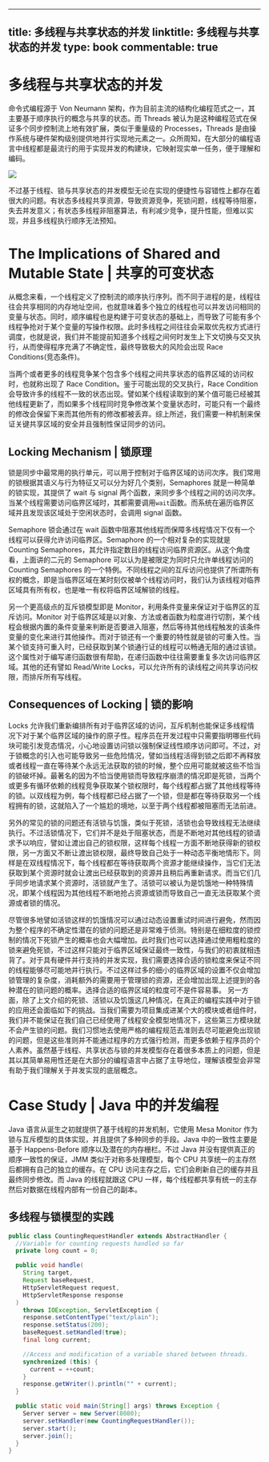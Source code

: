 
---
title: 多线程与共享状态的并发
linktitle: 多线程与共享状态的并发
type: book
commentable: true
---

# 多线程与共享状态的并发

命令式编程源于 Von Neumann 架构，作为目前主流的结构化编程范式之一，其主要基于顺序执行的概念与共享的状态。而 Threads 被认为是这种编程范式在保证多个同步控制流上地有效扩展，类似于重量级的 Processes，Threads 是由操作系统与硬件架构级别提供地并行实现地元素之一。众所周知，在大部分的编程语言中线程都是最流行的用于实现并发的构建块，它映射现实单一任务，便于理解和编码。

![](https://s2.ax1x.com/2019/09/02/nPFyh8.png)

不过基于线程、锁与共享状态的并发模型无论在实现的便捷性与容错性上都存在着很大的问题。有状态多线程共享资源，导致资源竞争，死锁问题，线程等待阻塞，失去并发意义；有状态多线程非阻塞算法，有利减少竞争，提升性能，但难以实现，并且多线程执行顺序无法预知。

# The Implications of Shared and Mutable State | 共享的可变状态

从概念来看，一个线程定义了控制流的顺序执行序列。而不同于进程的是，线程往往会共享相同的内存地址空间，也就意味着多个独立的线程也可以并发访问相同的变量与状态。同时，顺序编程也是构建于可变状态的基础上，而导致了可能有多个线程争抢对于某个变量的写操作权限。此时多线程之间往往会采取优先权方式进行调度，也就是说，我们并不能提前知道多个线程之间何时发生上下文切换与交叉执行，从而使得程序充满了不确定性，最终导致极大的风险会出现 Race Conditions(竞态条件)。

当两个或者更多的线程竞争某个包含多个线程之间共享状态的临界区域的访问权时，也就称出现了 Race Condition。鉴于可能出现的交叉执行，Race Condition 会导致许多的线程不一致的状态出现。譬如某个线程读取到的某个值可能已经被其他线程更新了，而如果多个线程同时竞争修改某个变量状态时，可能只有一个最终的修改会保留下来而其他所有的修改都被丢弃。综上所述，我们需要一种机制来保证关键共享区域的安全并且强制性保证同步的访问。

## Locking Mechanism | 锁原理

锁是同步中最常用的执行单元，可以用于控制对于临界区域的访问次序。我们常用的锁根据其语义与行为特征又可以分为好几个类别，Semaphores 就是一种简单的锁实现，其提供了 wait 与 signal 两个函数，来同步多个线程之间的访问次序。当某个线程需要访问临界区域时，其都需要调用`wait`函数。而系统在遍历临界区域并且发现该区域处于空闲状态时，会调用 signal 函数。

Semaphore 锁会通过在 wait 函数中阻塞其他线程而保障多线程情况下仅有一个线程可以获得允许访问临界区。Semaphore 的一个相对复杂的实现就是 Counting Semaphores，其允许指定数目的线程访问临界资源区。从这个角度看，上面讲的二元的 Semaphore 可以认为是被限定为同时只允许单线程访问的 Counting Semaphores 的一个特例。不同线程之间的互斥访问也提供了所谓所有权的概念，即是当临界区域在某时刻仅被单个线程访问时，我们认为该线程对临界区域具有所有权，也是唯一有权将临界区域解锁的线程。

另一个更高级点的互斥锁模型即是 Monitor，利用条件变量来保证对于临界区的互斥访问。Monitor 对于临界区域是以对象、方法或者函数为粒度进行切割，某个线程会根据内置的条件变量来判断是否要进入阻塞，然后等待其他线程触发的该条件变量的变化来进行其他操作。而对于锁还有一个重要的特性就是锁的可重入性。当某个锁支持可重入时，已经获取到某个锁通行证的线程可以畅通无阻的通过该锁。这个属性对于编写递归函数很有帮助，在递归函数中往往需要重复多次访问临界区域。其他的还有譬如 Read/Write Locks，可以允许所有的读线程之间共享访问权限，而排斥所有写线程。

## Consequences of Locking | 锁的影响

Locks 允许我们重新编排所有对于临界区域的访问，互斥机制也能保证多线程情况下对于某个临界区域的操作的原子性。程序员在开发过程中只需要指明哪些代码块可能引发竞态情况，小心地设置访问锁以强制保证线性顺序访问即可。不过，对于锁概念的引入也可能导致另一些危险情况，譬如当线程活得到锁之后即不再释放或者线程一直在等待某个永远无法获取的锁的时候，整个应用可能就被这些不恰当的锁破坏掉。最著名的因为不恰当使用锁而导致程序崩溃的情况即是死锁，当两个或更多有循环依赖的线程竞争获取某个锁权限时，每个线程都占据了其他线程等待的锁。以双线程为例，每个线程都已经占据了一个锁，但是都在等待获取另一个线程拥有的锁，这就陷入了一个尴尬的境地，以至于两个线程都被阻塞而无法前进。

另外的常见的锁的问题还有活锁与饥饿，类似于死锁，活锁也会导致线程无法继续执行。不过活锁情况下，它们并不是处于阻塞状态，而是不断地对其他线程的锁请求予以响应，譬如让渡出自己的锁权限，这样每个线程一方面不断地获得新的锁权限，另一方面又不断让渡出锁权限，最终导致自己处于一种动态平衡地情形下。同样是在双线程情况下，每个线程都在等待获取两个资源才能继续操作，当它们无法获取到某个资源时就会让渡出已经获取到的资源并且稍后再重新请求。而当它们几乎同步地请求某个资源时，活锁就产生了。活锁可以被认为是饥饿地一种特殊情况，即某个线程因为其他线程不断地抢占资源或锁而导致自己一直无法获取某个资源或者锁的情况。

尽管很多地譬如活锁这样的饥饿情况可以通过动态设置重试时间进行避免，然而因为整个程序的不确定性潜在的锁的问题还是非常难于侦测。特别是在细粒度的锁控制的情况下死锁产生的概率也会大幅增加。此时我们也可以选择通过使用粗粒度的锁来避免死锁，不过这样只能对于临界区域保证最终一致性，与我们的初衷就相违背了。对于具有硬件并行支持的并发实现，我们需要选择合适的锁粒度来保证不同的线程能够尽可能地并行执行。不过这样过多的细小的临界区域的设置不仅会增加锁管理的复杂度，消耗额外的需要用于管理锁的资源，还会增加出现上述提到的各种潜在的锁问题的概率。选择合适的临界区域的粒度可不是件容易事。
另一方面，除了上文介绍的死锁、活锁以及饥饿这几种情况，在真正的编程实践中对于锁的应用还会面临如下的挑战。当我们需要为项目集成进某个大的模块或者组件时，我们并不能保证在我们自己已经使用了线程安全模型地情况下，这些第三方模块就不会产生锁的问题。我们习惯地去使用严格的编程规范去准则去尽可能避免出现锁的问题，但是这些准则并不能通过程序的方式强行检测，而更多依赖于程序员的个人素养。虽然基于线程、共享状态与锁的并发模型存在着很多本质上的问题，但是其以其简单易用性还是在大部分的编程语言中占据了主导地位，理解该模型会非常有助于我们理解关于并发实现的底层概念。

# Case Study | Java 中的并发编程

Java 语言从诞生之初就提供了基于线程的并发机制，它使用 Mesa Monitor 作为锁与互斥模型的具体实现，并且提供了多种同步的手段。Java 中的一致性主要是基于 Happens-Before 顺序以及潜在的内存栅栏。不过 Java 并没有提供真正的顺序一致性的保证，JMM 类似于对称多处理模型，每个 CPU 共享统一的主存然后都拥有自己的独立的缓存。在 CPU 访问主存之后，它们会刷新自己的缓存并且最终同步修改。而 Java 的线程就跟这 CPU 一样，每个线程都共享有统一的主存然后对数据在线程内部有一份自己的副本。

## 多线程与锁模型的实践

```java
public class CountingRequestHandler extends AbstractHandler {
  //Variable for counting requests handled so far
  private long count = 0;

  public void handle(
    String target,
    Request baseRequest,
    HttpServletRequest request,
    HttpServletResponse response
  )
    throws IOException, ServletException {
    response.setContentType("text/plain");
    response.setStatus(200);
    baseRequest.setHandled(true);
    final long current;

    //Access and modification of a variable shared between threads.
    synchronized (this) {
      current = ++count;
    }
    response.getWriter().println("" + current);
  }

  public static void main(String[] args) throws Exception {
    Server server = new Server(8080);
    server.setHandler(new CountingRequestHandler());
    server.start();
    server.join();
  }
}
```

    